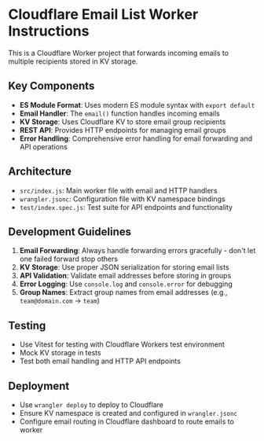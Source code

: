 <!-- Use this file to provide workspace-specific custom instructions to Copilot. For more details, visit https://code.visualstudio.com/docs/copilot/copilot-customization#_use-a-githubcopilotinstructionsmd-file -->

# Cloudflare Email List Worker Instructions

This is a Cloudflare Worker project that forwards incoming emails to multiple recipients stored in KV storage.

## Key Components

- **ES Module Format**: Uses modern ES module syntax with `export default`
- **Email Handler**: The `email()` function handles incoming emails
- **KV Storage**: Uses Cloudflare KV to store email group recipients
- **REST API**: Provides HTTP endpoints for managing email groups
- **Error Handling**: Comprehensive error handling for email forwarding and API operations

## Architecture

- `src/index.js`: Main worker file with email and HTTP handlers
- `wrangler.jsonc`: Configuration file with KV namespace bindings
- `test/index.spec.js`: Test suite for API endpoints and functionality

## Development Guidelines

1. **Email Forwarding**: Always handle forwarding errors gracefully - don't let one failed forward stop others
2. **KV Storage**: Use proper JSON serialization for storing email lists
3. **API Validation**: Validate email addresses before storing in groups
4. **Error Logging**: Use `console.log` and `console.error` for debugging
5. **Group Names**: Extract group names from email addresses (e.g., `team@domain.com` → `team`)

## Testing

- Use Vitest for testing with Cloudflare Workers test environment
- Mock KV storage in tests
- Test both email handling and HTTP API endpoints

## Deployment

- Use `wrangler deploy` to deploy to Cloudflare
- Ensure KV namespace is created and configured in `wrangler.jsonc`
- Configure email routing in Cloudflare dashboard to route emails to worker
